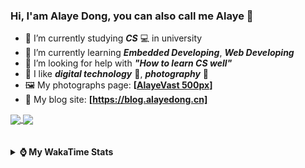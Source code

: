 ### Hi, **I'am Alaye Dong**, you can also call me **Alaye** 👋

- 📖 I’m currently studying ***CS*** 💻 in university
- 🌱 I’m currently learning ***Embedded Developing***, ***Web Developing***
- 🤔 I’m looking for help with ***"How to learn CS well"***
- 🤩 I like ***digital technology*** 📱, ***photography*** 📸
- 🖼️ My photographs page: **[[AlayeVast 500px](https://500px.com.cn/AlayeVast)]**
- 📰 My blog site: **[https://blog.alayedong.cn]**

<!--
[![Alaye's GitHub stats](https://github-readme-stats.vercel.app/api?username=Alaye-Dong&custom_title=Alaye%20Dong`s%20GitHub%20stats&show_icons=true&rank_icon=percentile&theme=transparent&include_all_commits=true&count_private=true)](https://github.com/anuraghazra/github-readme-stats) 
[![Top Langs](https://github-readme-stats.vercel.app/api/top-langs/?username=Alaye-Dong\&layout=compact&theme=transparent)](https://github.com/anuraghazra/github-readme-stats)
-->
<a href="https://github.com/anuraghazra/github-readme-stats">
  <img height=200 align="center" src="https://github-readme-stats.vercel.app/api?username=Alaye-Dong&custom_title=Alaye%20Dong`s%20GitHub%20stats&show_icons=true&rank_icon=percentile&theme=transparent&include_all_commits=true&count_private=true" />
</a>
<a href="https://github.com/anuraghazra/convoychat">
  <img height=200 align="center" src="https://github-readme-stats.vercel.app/api/top-langs/?username=Alaye-Dong&layout=compact&theme=transparent&include_all_commits=true&count_private=true&langs_count=8&card_width=300" />
</a>

<br />
<br />

<div style="display:none"> 
  <img src="https://visitor-badge.laobi.icu/badge?page_id=Alaye-Dong.Alaye-Dong"/>
</div>
<br />

<details>	
  <summary><b> ⌚ My WakaTime Stats </b></summary>

<br />

<!--START_SECTION:waka-->
![Code Time](http://img.shields.io/badge/Code%20Time-548%20hrs%2054%20mins-blue)

![Profile Views](http://img.shields.io/badge/Profile%20Views-0-blue)

![Lines of code](https://img.shields.io/badge/From%20Hello%20World%20I%27ve%20Written-1.0%20million%20lines%20of%20code-blue)

**🐱 My GitHub Data** 

> 📦 89.8 kB Used in GitHub's Storage 
 > 
> 🏆 242 Contributions in the Year 2025
 > 
> 🚫 Not Opted to Hire
 > 
> 📜 32 Public Repositories 
 > 
> 🔑 6 Private Repositories 
 > 
**I'm a Night 🦉** 

```text
🌞 Morning                125 commits         ██░░░░░░░░░░░░░░░░░░░░░░░   07.62 % 
🌆 Daytime                501 commits         ████████░░░░░░░░░░░░░░░░░   30.53 % 
🌃 Evening                693 commits         ███████████░░░░░░░░░░░░░░   42.23 % 
🌙 Night                  322 commits         █████░░░░░░░░░░░░░░░░░░░░   19.62 % 
```
📅 **I'm Most Productive on Monday** 

```text
Monday                   274 commits         ████░░░░░░░░░░░░░░░░░░░░░   16.70 % 
Tuesday                  245 commits         ████░░░░░░░░░░░░░░░░░░░░░   14.93 % 
Wednesday                224 commits         ███░░░░░░░░░░░░░░░░░░░░░░   13.65 % 
Thursday                 263 commits         ████░░░░░░░░░░░░░░░░░░░░░   16.03 % 
Friday                   222 commits         ███░░░░░░░░░░░░░░░░░░░░░░   13.53 % 
Saturday                 172 commits         ███░░░░░░░░░░░░░░░░░░░░░░   10.48 % 
Sunday                   241 commits         ████░░░░░░░░░░░░░░░░░░░░░   14.69 % 
```


📊 **This Week I Spent My Time On** 

```text
💬 Programming Languages: 
Vue.js                   8 hrs 3 mins        ███████░░░░░░░░░░░░░░░░░░   28.84 % 
Jupyter                  6 hrs 57 mins       ██████░░░░░░░░░░░░░░░░░░░   24.92 % 
Java                     5 hrs 49 mins       █████░░░░░░░░░░░░░░░░░░░░   20.86 % 
TypeScript               4 hrs 6 mins        ████░░░░░░░░░░░░░░░░░░░░░   14.72 % 
HTML                     1 hr 5 mins         █░░░░░░░░░░░░░░░░░░░░░░░░   03.91 % 

🔥 Editors: 
VS Code                  14 hrs 21 mins      █████████████░░░░░░░░░░░░   51.41 % 
PyCharm                  7 hrs 11 mins       ██████░░░░░░░░░░░░░░░░░░░   25.78 % 
IntelliJ IDEA            6 hrs 22 mins       ██████░░░░░░░░░░░░░░░░░░░   22.82 % 

🐱‍💻 Projects: 
edu-sys-soybean-admin-elp8 hrs 7 mins        ███████░░░░░░░░░░░░░░░░░░   29.11 % 
exp4_big_data_screen     7 hrs 8 mins        ██████░░░░░░░░░░░░░░░░░░░   25.59 % 
edu-sys                  5 hrs 30 mins       █████░░░░░░░░░░░░░░░░░░░░   19.75 % 
big-event-frontend       3 hrs 30 mins       ███░░░░░░░░░░░░░░░░░░░░░░   12.59 % 
edu-sys-soybean-admin    2 hrs 17 mins       ██░░░░░░░░░░░░░░░░░░░░░░░   08.23 % 
```

**I Mostly Code in TypeScript** 

```text
TypeScript               8 repos             █████░░░░░░░░░░░░░░░░░░░░   19.51 % 
Java                     7 repos             ████░░░░░░░░░░░░░░░░░░░░░   17.07 % 
HTML                     3 repos             ██░░░░░░░░░░░░░░░░░░░░░░░   07.32 % 
Dart                     1 repo              █░░░░░░░░░░░░░░░░░░░░░░░░   02.44 % 
Jupyter Notebook         1 repo              █░░░░░░░░░░░░░░░░░░░░░░░░   02.44 % 
```



**Timeline**

![Lines of Code chart](https://raw.githubusercontent.com/Alaye-Dong/Alaye-Dong/main/assets/bar_graph.png)


 Last Updated on 11/06/2025 18:52:27 UTC
<!--END_SECTION:waka-->

</details>
